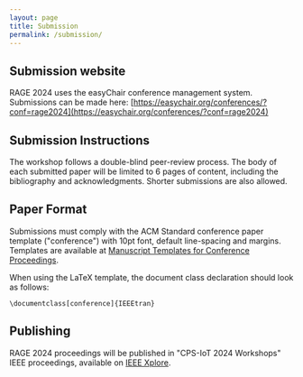 ```yaml
---
layout: page
title: Submission
permalink: /submission/
---
```

## Submission website

RAGE 2024 uses the easyChair conference management system. Submissions can be made here: [https://easychair.org/conferences/?conf=rage2024](https://easychair.org/conferences/?conf=rage2024)

## Submission Instructions

The workshop follows a double-blind peer-review process. The body of each submitted paper will be limited to 6 pages of content, including the bibliography and acknowledgments. Shorter submissions are also allowed. 

## Paper Format

Submissions must comply with the ACM Standard conference paper template ("conference") with 10pt font, default line-spacing and margins.
Templates are available at [Manuscript Templates for Conference Proceedings](https://www.ieee.org/conferences/publishing/templates.html). 

When using the LaTeX template, the document class declaration should look as follows:

```\documentclass[conference]{IEEEtran}```

## Publishing

RAGE 2024 proceedings will be published in "CPS-IoT 2024 Workshops" IEEE proceedings, available on [IEEE Xplore](https://ieeexplore.ieee.org/).

